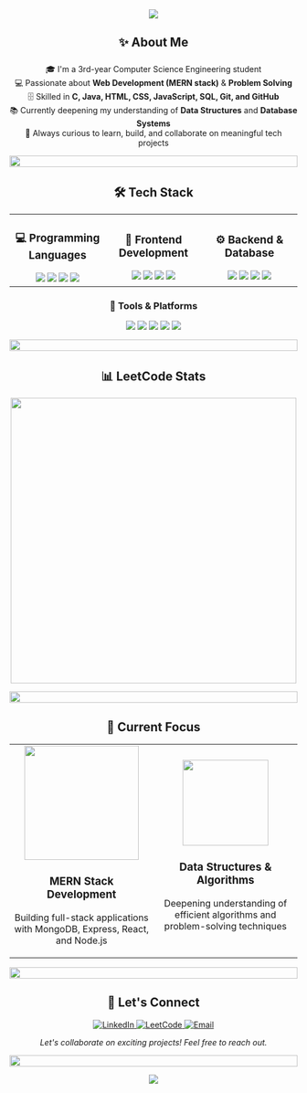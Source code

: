 <div align="center">
  <img src="https://capsule-render.vercel.app/api?type=waving&color=6A5ACD&height=200&section=header&text=hey,%20i'm%20Gokila!&fontSize=50&fontColor=ffffff&fontAlignY=40" />
</div>

  <h2 align="center" style="margin-bottom: 25px;">✨ About Me</h2>
<p align="center">
  🎓 I'm a 3rd-year Computer Science Engineering student <br>
  💻 Passionate about <strong>Web Development (MERN stack)</strong> & <strong>Problem Solving</strong><br>
  🗄️ Skilled in <strong>C, Java, HTML, CSS, JavaScript, SQL, Git, and GitHub</strong><br>
  📚 Currently deepening my understanding of <strong>Data Structures</strong> and <strong>Database Systems</strong><br>
  🚀 Always curious to learn, build, and collaborate on meaningful tech projects
</p>

<p align="center">
  <img src="https://i.imgur.com/dBaSKWF.gif" height="20" width="100%">
</p>

<h2 align="center">🛠️ Tech Stack</h2>
<div align="center">
  <table>
    <tr>
      <td align="center" width="33%">
        <h3>💻 Programming Languages</h3>
        <img src="https://img.shields.io/badge/C-00599C?style=for-the-badge&logo=c&logoColor=white"/>
        <img src="https://img.shields.io/badge/Java-ED8B00?style=for-the-badge&logo=openjdk&logoColor=white"/>
        <img src="https://img.shields.io/badge/Python-3670A0?style=for-the-badge&logo=python&logoColor=ffdd54"/>
        <img src="https://img.shields.io/badge/JavaScript-F7DF1E?style=for-the-badge&logo=javascript&logoColor=black"/>
      </td>
      <td align="center" width="33%">
        <h3>🎨 Frontend Development</h3>
        <img src="https://img.shields.io/badge/HTML5-E34F26?style=for-the-badge&logo=html5&logoColor=white"/>
        <img src="https://img.shields.io/badge/CSS3-1572B6?style=for-the-badge&logo=css3&logoColor=white"/>
        <img src="https://img.shields.io/badge/Bootstrap-563D7C?style=for-the-badge&logo=bootstrap&logoColor=white"/>
        <img src="https://img.shields.io/badge/React-20232A?style=for-the-badge&logo=react&logoColor=61DAFB"/>
      </td>
      <td align="center" width="33%">
        <h3>⚙️ Backend & Database</h3>
        <img src="https://img.shields.io/badge/Node.js-339933?style=for-the-badge&logo=nodedotjs&logoColor=white"/>
        <img src="https://img.shields.io/badge/Express.js-000000?style=for-the-badge&logo=express&logoColor=white"/>
        <img src="https://img.shields.io/badge/MySQL-4479A1?style=for-the-badge&logo=mysql&logoColor=white"/>
        <img src="https://img.shields.io/badge/SQLite-07405E?style=for-the-badge&logo=sqlite&logoColor=white"/>
      </td>
    </tr>
  </table>
</div>
<div align="center">
  <h3>🔧 Tools & Platforms</h3>
  <img src="https://img.shields.io/badge/Git-F05033?style=for-the-badge&logo=git&logoColor=white"/>
  <img src="https://img.shields.io/badge/GitHub-100000?style=for-the-badge&logo=github&logoColor=white"/>
  <img src="https://img.shields.io/badge/VSCode-0078D4?style=for-the-badge&logo=visual%20studio%20code&logoColor=white"/>
  <img src="https://img.shields.io/badge/Canva-00C4CC?style=for-the-badge&logo=canva&logoColor=white"/>
  <img src="https://img.shields.io/badge/Notion-000000?style=for-the-badge&logo=notion&logoColor=white"/>
</div>

<p align="center">
  <img src="https://i.imgur.com/dBaSKWF.gif" height="20" width="100%">
</p>

<h2 align="center">📊 LeetCode Stats</h2>

<div align="center">
  <img src="https://leetcard.jacoblin.cool/Gokila014?theme=dark&font=Fira%20Code&ext=contest" width="500" />
</div>

<p align="center">
  <img src="https://i.imgur.com/dBaSKWF.gif" height="20" width="100%">
</p>

<h2 align="center">🔎 Current Focus</h2>

<div align="center">
  <table border="0" cellspacing="0" cellpadding="0">
    <tr>
      <td width="50%" align="center">
        <img src="https://user-images.githubusercontent.com/74038190/238200621-8cae793d-6cf9-4e53-b0be-df43b448427e.gif" width="200">
        <h3>MERN Stack Development</h3>
        <p>Building full-stack applications with MongoDB, Express, React, and Node.js</p>
      </td>
      <td width="50%" align="center">
        <img src="https://user-images.githubusercontent.com/74038190/238115124-ac394ce2-2c77-484c-bc39-236a3b9c2fcb.gif" width="150">
        <h3>Data Structures & Algorithms</h3>
        <p>Deepening understanding of efficient algorithms and problem-solving techniques</p>
      </td>
    </tr>
  </table>
</div>

<p align="center">
  <img src="https://i.imgur.com/dBaSKWF.gif" height="20" width="100%">
</p>

<h2 align="center">🤝 Let's Connect</h2>

<div align="center">
  <a href="https://linkedin.com/in/gokila-s-39028a291">
    <img src="https://img.shields.io/badge/LinkedIn-0077B5?style=for-the-badge&logo=linkedin&logoColor=white" alt="LinkedIn"/>
  </a>
  <a href="https://www.leetcode.com/gokila014">
    <img src="https://img.shields.io/badge/LeetCode-FFA116?style=for-the-badge&logo=leetcode&logoColor=white" alt="LeetCode"/>
  </a>
  <a href="mailto:gokila.sakthivel1@gmail.com">
    <img src="https://img.shields.io/badge/Email-D14836?style=for-the-badge&logo=gmail&logoColor=white" alt="Email"/>
  </a>
</div>

<div align="center">
  <p><i>Let's collaborate on exciting projects! Feel free to reach out.</i></p>
</div>

<p align="center">
  <img src="https://i.imgur.com/dBaSKWF.gif" height="20" width="100%">
</p>

<div align="center">
  <img src="https://capsule-render.vercel.app/api?type=waving&color=6A5ACD&height=100&section=footer" />
</div>
